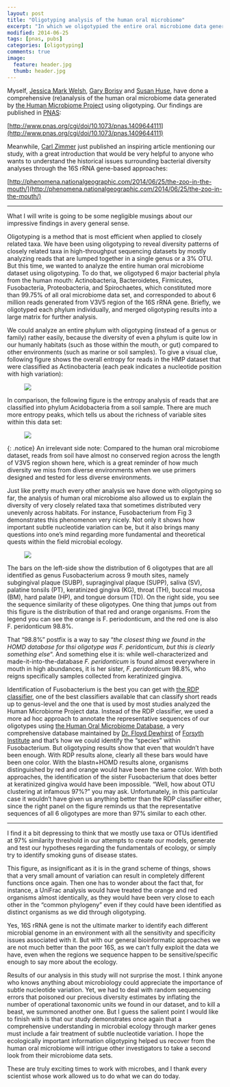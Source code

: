 ```yaml
---
layout: post
title: "Oligotyping analysis of the human oral microbiome"
excerpt: "In which we oligotypied the entire oral microbiome data generated by the HMP..."
modified: 2014-06-25
tags: [pnas, pubs]
categories: [oligotyping]
comments: true
image:
  feature: header.jpg
  thumb: header.jpg
---
```


Myself, [Jessica Mark Welsh](http://www.mbl.edu/jbpc/faculty/markwelchj/), [Gary Borisy](http://forsyth.org/person/scientist/gary-borisy) and [Susan Huse](https://vivo.brown.edu/display/sh129), have done a comprehensive (re)analysis of the human oral microbiome data generated by [the Human Microbiome Project](http://www.hmpdacc.org/) using oligotyping. Our findings are published in [PNAS](http://www.pnas.org/):


[http://www.pnas.org/cgi/doi/10.1073/pnas.1409644111](http://www.pnas.org/cgi/doi/10.1073/pnas.1409644111)

Meanwhile, [Carl Zimmer](http://carlzimmer.com/) just published an inspiring article mentioning our study, with a great introduction that would be very helpful to anyone who wants to understand the historical issues surrounding bacterial diversity analyses through the 16S rRNA gene-based approaches:

[http://phenomena.nationalgeographic.com/2014/06/25/the-zoo-in-the-mouth/](http://phenomena.nationalgeographic.com/2014/06/25/the-zoo-in-the-mouth/)

---

What I will write is going to be some negligible musings about our impressive findings in avery general sense.

Oligotyping is a method that is most efficient when applied to closely related taxa. We have been using oligotyping to reveal diversity patterns of closely related taxa in high-throughput sequencing datasets by mostly analyzing reads that are lumped together in a single genus or a 3% OTU. But this time, we wanted to analyze the entire human oral microbiome dataset using oligotyping. To do that, we oligotyped 6 major bacterial phyla from the human mouth: Actinobacteria, Bacteroidetes, Firmicutes, Fusobacteria, Proteobacteria, and Spirochaetes, which constituted more than 99.75% of all oral microbiome data set, and corresponded to about 6 million reads generated from V3V5 region of the 16S rRNA gene. Briefly, we oligotyped each phylum individually, and merged oligotyping results into a large matrix for further analysis.

We could analyze an entire phylum with oligotyping (instead of a genus or family) rather easily, because the diversity of even a phylum is quite low in our humanly habitats (such as those within the mouth, or gut) compared to other environments (such as marine or soil samples). To give a visual clue, following figure shows the overall entropy for reads in the HMP dataset that were classified as Actinobacteria (each peak indicates a nucleotide position with high variation):


<figure>
	<a href="{{ site.url }}/images/oligotyping/Actino.png"><img src="{{ site.url }}/images/oligotyping/Actino.png"></a>
</figure>

In comparison, the following figure is the entropy analysis of reads that are classified into phylum Acidobacteria from a soil sample. There are much more entropy peaks, which tells us about the richness of variable sites within this data set:

<figure>
	<a href="{{ site.url }}/images/oligotyping/Acido.png"><img src="{{ site.url }}/images/oligotyping/Acido.png"></a>
</figure>

{: .notice}
An irrelevant side note: Compared to the human oral microbiome dataset, reads from soil have almost no conserved region across the length of V3V5 region shown here, which is a great reminder of how much diversity we miss from diverse environments when we use primers designed and tested for less diverse environments.

Just like pretty much every other analysis we have done with oligotyping so far, the analysis of human oral microbiome also allowed us to explain the diversity of very closely related taxa that sometimes distributed very unevenly across habitats. For instance, Fusobacterium from Fig 3 demonstrates this phenomenon very nicely. Not only it shows how important subtle nucleotide variation can be, but it also brings many questions into one’s mind regarding more fundamental and theoretical quests within the field microbial ecology.

<figure>
	<a href="{{ site.url }}/images/oligotyping/Fuso.png"><img src="{{ site.url }}/images/oligotyping/Fuso.png"></a>
</figure>

The bars on the left-side show the distribution of 6 oligotypes that are all identified as genus Fusobacterium across 9 mouth sites, namely subgingival plaque (SUBP), supragingival plaque (SUPP), saliva (SV), palatine tonsils (PT), keratinized gingiva (KG), throat (TH), buccal mucosa (BM), hard palate (HP), and tongue dorsum (TD). On the right side, you see the sequence similarity of these oligotypes. One thing that jumps out from this figure is the distribution of that red and orange organisms. From the legend you can see the orange is F. periodonticum, and the red one is also F. peridonticum 98.8%.

That “98.8%” postfix is a way to say “*the closest thing we found in the HOMD database for thsi oligotype was F. peridonticum, but this is clearly something else*“. And something else it is: while well-characterized and made-it-into-the-database *F. peridonticum* is found almost everywhere in mouth in high abundances, it is her sister, *F. peridonticum* 98.8%, who reigns specifically samples collected from keratinized gingiva.

Identification of Fusobacterium is the best you can get with [the RDP classifier](http://rdp.cme.msu.edu/), one of the best classifiers available that can classify short reads up to genus-level and the one that is used by most studies analyzed the Human Microbiome Project data. Instead of the RDP classifier, we used a more ad hoc approach to annotate the representative sequences of our oligotypes using [the Human Oral Microbiome Database](http://www.homd.org/), a very comprehensive database maintained by [Dr. Floyd Dewhirst](http://forsyth.org/person/scientist/floyd-dewhirst) of [Forsyth Institute](http://forsyth.org/) and that’s how we could identify the “species” within Fusobacterium. But oligotyping results show that even that wouldn’t have been enough. With RDP results alone, clearly all these bars would have been one color. With the blastn+HOMD results alone, organisms distinguished by red and orange would have been the same color. With both approaches, the identification of the sister Fusobacterium that does better at keratinized gingiva would have been impossible. “Well, how about OTU clustering at infamous 97%?” you may ask. Unfortunately, in this particular case it wouldn’t have given us anything better than the RDP classifier either, since the right panel on the figure reminds us that the representative sequences of all 6 oligotypes are more than 97% similar to each other.

---

I find it a bit depressing to think that we mostly use taxa or OTUs identified at 97% similarity threshold in our attempts to create our models, generate and test our hypotheses regarding the fundamentals of ecology, or simply try to identify smoking guns of disease states.

This figure, as insignificant as it is in the grand scheme of things, shows that a very small amount of variation can result in completely different functions once again. Then one has to wonder about the fact that, for instance, a UniFrac analysis would have treated the orange and red organisms almost identically, as they would have been very close to each other in the “common phylogeny” even if they could have been identified as distinct organisms as we did through oligotyping.

Yes, 16S rRNA gene is not the ultimate marker to identify each different microbial genome in an environment with all the sensitivity and specificity issues associated with it. But with our general bioinformatic approaches we are not much better than the poor 16S, as we can’t fully exploit the data we have, even when the regions we sequence happen to be sensitive/specific enough to say more about the ecology.

Results of our analysis in this study will not surprise the most. I think anyone who knows anything about microbiology could appreciate the importance of subtle nucleotide variation. Yet, we had to deal with random sequencing errors that poisoned our precious diversity estimates by inflating the number of operational taxonomic units we found in our dataset, and to kill a beast, we summoned another one. But I guess the salient point I would like to finish with is that our study demonstrates once again that a comprehensive understanding in microbial ecology through marker genes must include a fair treatment of subtle nucleotide variation. I hope the ecologically important information oligotyping helped us recover from the human oral microbiome will intrigue other investigators to take a second look from their microbiome data sets.

These are truly exciting times to work with microbes, and I thank every scientist whose work allowed us to do what we can do today.
